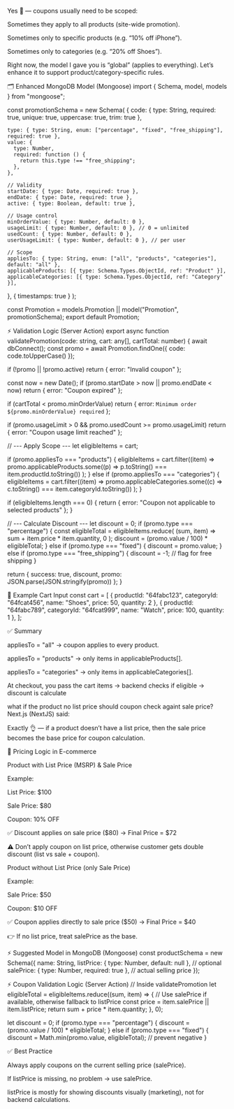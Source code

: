 Yes 💯 — coupons usually need to be scoped:

Sometimes they apply to all products (site-wide promotion).

Sometimes only to specific products (e.g. “10% off iPhone”).

Sometimes only to categories (e.g. “20% off Shoes”).

Right now, the model I gave you is “global” (applies to everything). Let’s enhance it to support product/category-specific rules.

🗂️ Enhanced MongoDB Model (Mongoose)
import { Schema, model, models } from "mongoose";

const promotionSchema = new Schema(
  {
    code: { type: String, required: true, unique: true, uppercase: true, trim: true },

    type: { type: String, enum: ["percentage", "fixed", "free_shipping"], required: true },
    value: {
      type: Number,
      required: function () {
        return this.type !== "free_shipping";
      },
    },

    // Validity
    startDate: { type: Date, required: true },
    endDate: { type: Date, required: true },
    active: { type: Boolean, default: true },

    // Usage control
    minOrderValue: { type: Number, default: 0 },
    usageLimit: { type: Number, default: 0 }, // 0 = unlimited
    usedCount: { type: Number, default: 0 },
    userUsageLimit: { type: Number, default: 0 }, // per user

    // Scope
    appliesTo: { type: String, enum: ["all", "products", "categories"], default: "all" },
    applicableProducts: [{ type: Schema.Types.ObjectId, ref: "Product" }],
    applicableCategories: [{ type: Schema.Types.ObjectId, ref: "Category" }],
  },
  { timestamps: true }
);

const Promotion = models.Promotion || model("Promotion", promotionSchema);
export default Promotion;

⚡ Validation Logic (Server Action)
export async function validatePromotion(code: string, cart: any[], cartTotal: number) {
  await dbConnect();
  const promo = await Promotion.findOne({ code: code.toUpperCase() });

  if (!promo || !promo.active) return { error: "Invalid coupon" };

  const now = new Date();
  if (promo.startDate > now || promo.endDate < now) return { error: "Coupon expired" };

  if (cartTotal < promo.minOrderValue)
    return { error: `Minimum order ${promo.minOrderValue} required` };

  if (promo.usageLimit > 0 && promo.usedCount >= promo.usageLimit)
    return { error: "Coupon usage limit reached" };

  // --- Apply Scope ---
  let eligibleItems = cart;

  if (promo.appliesTo === "products") {
    eligibleItems = cart.filter((item) =>
      promo.applicableProducts.some((p) => p.toString() === item.productId.toString())
    );
  } else if (promo.appliesTo === "categories") {
    eligibleItems = cart.filter((item) =>
      promo.applicableCategories.some((c) => c.toString() === item.categoryId.toString())
    );
  }

  if (eligibleItems.length === 0) {
    return { error: "Coupon not applicable to selected products" };
  }

  // --- Calculate Discount ---
  let discount = 0;
  if (promo.type === "percentage") {
    const eligibleTotal = eligibleItems.reduce(
      (sum, item) => sum + item.price * item.quantity,
      0
    );
    discount = (promo.value / 100) * eligibleTotal;
  } else if (promo.type === "fixed") {
    discount = promo.value;
  } else if (promo.type === "free_shipping") {
    discount = -1; // flag for free shipping
  }

  return { success: true, discount, promo: JSON.parse(JSON.stringify(promo)) };
}

🛒 Example Cart Input
const cart = [
  { productId: "64fabc123", categoryId: "64fcat456", name: "Shoes", price: 50, quantity: 2 },
  { productId: "64fabc789", categoryId: "64fcat999", name: "Watch", price: 100, quantity: 1 },
];

✅ Summary

appliesTo = "all" → coupon applies to every product.

appliesTo = "products" → only items in applicableProducts[].

appliesTo = "categories" → only items in applicableCategories[].

At checkout, you pass the cart items → backend checks if eligible → discount is calculate


what if the product no list price should coupon check againt sale price?
Next.js (NextJS) said:

Exactly 👌 — if a product doesn’t have a list price, then the sale price becomes the base price for coupon calculation.

🔑 Pricing Logic in E-commerce

Product with List Price (MSRP) & Sale Price

Example:

List Price: $100

Sale Price: $80

Coupon: 10% OFF

✅ Discount applies on sale price ($80) → Final Price = $72

⚠️ Don’t apply coupon on list price, otherwise customer gets double discount (list vs sale + coupon).

Product without List Price (only Sale Price)

Example:

Sale Price: $50

Coupon: $10 OFF

✅ Coupon applies directly to sale price ($50) → Final Price = $40

👉 If no list price, treat salePrice as the base.

⚡ Suggested Model in MongoDB (Mongoose)
const productSchema = new Schema({
  name: String,
  listPrice: { type: Number, default: null }, // optional
  salePrice: { type: Number, required: true }, // actual selling price
});

⚡ Coupon Validation Logic (Server Action)
// Inside validatePromotion
let eligibleTotal = eligibleItems.reduce((sum, item) => {
  // Use salePrice if available, otherwise fallback to listPrice
  const price = item.salePrice || item.listPrice;
  return sum + price * item.quantity;
}, 0);

let discount = 0;
if (promo.type === "percentage") {
  discount = (promo.value / 100) * eligibleTotal;
} else if (promo.type === "fixed") {
  discount = Math.min(promo.value, eligibleTotal); // prevent negative
}

✅ Best Practice

Always apply coupons on the current selling price (salePrice).

If listPrice is missing, no problem → use salePrice.

listPrice is mostly for showing discounts visually (marketing), not for backend calculations.